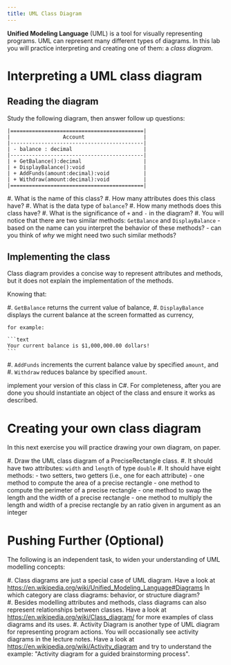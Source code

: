 ```yaml
---
title: UML Class Diagram
---
```



**Unified Modeling Language** (UML) is a tool for visually representing programs. 
UML can represent many different types of diagrams.
In this lab you will practice interpreting and creating one of them: a _class diagram_. 

# Interpreting a UML class diagram

## Reading the diagram

Study the following diagram, then answer follow up questions:

```text
|===========================================|
|                 Account                   |
|-------------------------------------------|
| - balance : decimal                       |
|-------------------------------------------|
| + GetBalance():decimal                    |
| + DisplayBalance():void                   |
| + AddFunds(amount:decimal):void           |
| + Withdraw(amount:decimal):void           |
|===========================================|
```

#. What is the name of this class?
#. How many attributes does this class have?
#. What is the data type of `balance`?
#. How many methods does this class have?
#. What is the significance of `+` and `-` in the diagram?
#. You will notice that there are two similar methods: `GetBalance` and `DisplayBalance`
    - based on the name can you interpret the behavior of these methods?
    - can you think of _why_ we might need two such similar methods?

## Implementing the class

Class diagram provides a concise way to represent attributes and methods, but it does not explain the implementation of the methods.

Knowing that:

#. `GetBalance` returns the current value of balance,
#. `DisplayBalance` displays the current balance at the screen formatted as currency, 

    for example:

    ```text
    Your current balance is $1,000,000.00 dollars!
    ``` 
    
#. `AddFunds` increments the current balance value by specified `amount`, and
#. `Withdraw` reduces balance by specified `amount`.

implement your version of this class in C\#. For completeness, after you are done you should
instantiate an object of the class and ensure it works as described.

# Creating your own class diagram 

In this next exercise you will practice drawing your own diagram, on paper.

#. Draw the UML class diagram of a PreciseRectangle class.
#. It should have two attributes: `width` and `length` of type `double`
#. It should have eight methods:
    - two setters, two getters (i.e., one for each attribute) 
    - one method to compute the area of a precise rectangle
    - one method to compute the perimeter of a precise rectangle
    - one method to swap the length and the width of a precise rectangle
    - one method to multiply the length and width of a precise rectangle by an ratio given in argument as an integer


# Pushing Further (Optional)

The following is an independent task, to widen your understanding of UML modelling concepts:

#. Class diagrams are just a special case of UML diagram. Have a look at <https://en.wikipedia.org/wiki/Unified_Modeling_Language#Diagrams> In which category are class diagrams: behavior, or structure diagram?   
#. Besides modelling attributes and methods, class diagrams can also represent relationships between classes. Have a look at <https://en.wikipedia.org/wiki/Class_diagram/> for more examples of class diagrams and its uses.
#. Activity Diagram is another type of UML diagram for representing program actions. You will occasionally see activity diagrams in the lecture notes. Have a look at <https://en.wikipedia.org/wiki/Activity_diagram> and try to understand the example: "Activity diagram for a guided brainstorming process".

